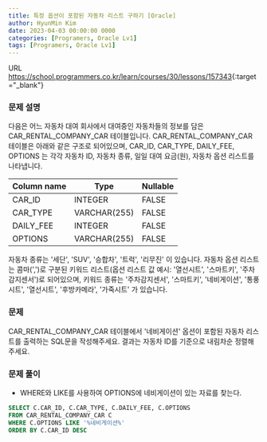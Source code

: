 ```yaml
---
title: 특정 옵션이 포함된 자동차 리스트 구하기 [Oracle]
author: HyunMin Kim
date: 2023-04-03 00:00:00 0000
categories: [Programers, Oracle Lv1]
tags: [Programers, Oracle Lv1]
---
```


URL <https://school.programmers.co.kr/learn/courses/30/lessons/157343>{:target="_blank"}

### 문제 설명
다음은 어느 자동차 대여 회사에서 대여중인 자동차들의 정보를 담은 CAR_RENTAL_COMPANY_CAR 테이블입니다. CAR_RENTAL_COMPANY_CAR 테이블은 아래와 같은 구조로 되어있으며, CAR_ID, CAR_TYPE, DAILY_FEE, OPTIONS 는 각각 자동차 ID, 자동차 종류, 일일 대여 요금(원), 자동차 옵션 리스트를 나타냅니다.

Column name|	Type	|Nullable
|---|---|---|
CAR_ID	|INTEGER|	FALSE
CAR_TYPE	|VARCHAR(255)|	FALSE
DAILY_FEE	|INTEGER	|FALSE
OPTIONS|	VARCHAR(255)|	FALSE

자동차 종류는 '세단', 'SUV', '승합차', '트럭', '리무진' 이 있습니다. 자동차 옵션 리스트는 콤마(',')로 구분된 키워드 리스트(옵션 리스트 값 예시: '열선시트', '스마트키', '주차감지센서')로 되어있으며, 키워드 종류는 '주차감지센서', '스마트키', '네비게이션', '통풍시트', '열선시트', '후방카메라', '가죽시트' 가 있습니다.

### 문제
CAR_RENTAL_COMPANY_CAR 테이블에서 '네비게이션' 옵션이 포함된 자동차 리스트를 출력하는 SQL문을 작성해주세요. 결과는 자동차 ID를 기준으로 내림차순 정렬해주세요.

### 문제 풀이
- WHERE와 LIKE를 사용하여 OPTIONS에 네비게이션이 있는 자료를 찾는다.

```sql
SELECT C.CAR_ID, C.CAR_TYPE, C.DAILY_FEE, C.OPTIONS
FROM CAR_RENTAL_COMPANY_CAR C
WHERE C.OPTIONS LIKE '%네비게이션%'
ORDER BY C.CAR_ID DESC
```

